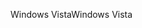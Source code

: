 <span data-ttu-id="63444-101">Windows Vista</span><span class="sxs-lookup"><span data-stu-id="63444-101">Windows Vista</span></span>